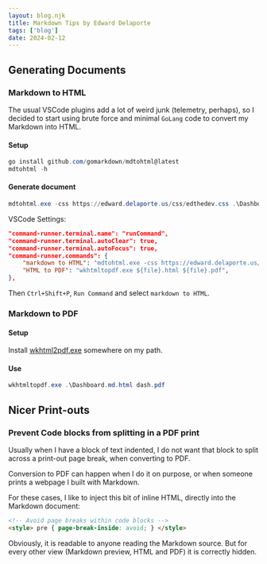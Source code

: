 ```yaml
---
layout: blog.njk
title: Markdown Tips by Edward Delaporte
tags: ['blog']
date: 2024-02-12
---
```


## Generating Documents

### Markdown to HTML

The usual VSCode plugins add a lot of weird junk (telemetry, perhaps), so I decided to start using brute force and minimal `GoLang` code to convert my Markdown into HTML.

#### Setup

```powershell
go install github.com/gomarkdown/mdtohtml@latest
mdtohtml -h
```

#### Generate document

```powershell
mdtohtml.exe -css https://edward.delaporte.us/css/edthedev.css .\Dashboard.md > Dashboard.html
```

VSCode Settings:
```json
"command-runner.terminal.name": "runCommand",
"command-runner.terminal.autoClear": true,
"command-runner.terminal.autoFocus": true,
"command-runner.commands": {
    "markdown to HTML": "mdtohtml.exe -css https://edward.delaporte.us/css/edthedev.css ${file} > ${file}.html",
	"HTML to PDF": "wkhtmltopdf.exe ${file}.html ${file}.pdf",
},
```

Then `Ctrl+Shift+P`, `Run Command` and select `markdown to HTML`.

### Markdown to PDF

#### Setup

Install [wkhtml2pdf.exe](https://wkhtmltopdf.org/) somewhere on my path. 

#### Use

```powershell
wkhtmltopdf.exe .\Dashboard.md.html dash.pdf
```

## Nicer Print-outs

### Prevent Code blocks from splitting in a PDF print

Usually when I have a block of text indented, I do not want that block to split across a print-out page break, when converting to PDF.

Conversion to PDF can happen when I do it on purpose, or when someone prints a webpage I built with Markdown.

For these cases, I like to inject this bit of inline HTML, directly into the Markdown document:

```html
<!-- Avoid page breaks within code blocks -->
<style> pre { page-break-inside: avoid; } </style>
```

Obviously, it is readable to anyone reading the Markdown source. But for every other view (Markdown preview, HTML and PDF) it is correctly hidden.
